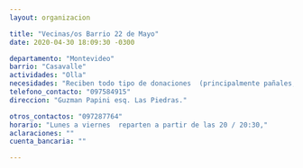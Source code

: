 ```yaml
---
layout: organizacion

title: "Vecinas/os Barrio 22 de Mayo"
date: 2020-04-30 18:09:30 -0300

departamento: "Montevideo"
barrio: "Casavalle"
actividades: "Olla"
necesidades: "Reciben todo tipo de donaciones  (principalmente pañales, productos de limpieza e higiene y gestión menstrual)"
telefono_contacto: "097584915"
direccion: "Guzman Papini esq. Las Piedras."

otros_contactos: "097287764"
horario: "Lunes a viernes  reparten a partir de las 20 / 20:30,"
aclaraciones: ""
cuenta_bancaria: ""

---
```

